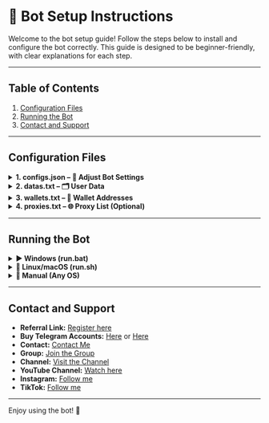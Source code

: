 # 🚀 Bot Setup Instructions

Welcome to the bot setup guide! Follow the steps below to install and configure the bot correctly. This guide is designed to be beginner-friendly, with clear explanations for each step.

---

## Table of Contents

1. [Configuration Files](#configuration-files)
2. [Running the Bot](#running-the-bot)
3. [Contact and Support](#contact-and-support)

---

## Configuration Files

<details>
<summary><strong>1. configs.json – 📜 Adjust Bot Settings</strong></summary>

```json
{
  "timeToRestartAllAccounts": 300,
  "howManyAccountsRunInOneTime": 100,
  "skipInvalidProxy": false,
  "delayEachAccount": [1, 1],
  "retryOnErrorAccount": 5,
  "doTasks": true
}
````

* **Fields Explained:**

  * `timeToRestartAllAccounts`: Time (in seconds) to restart all accounts.
  * `howManyAccountsRunInOneTime`: Number of accounts to run simultaneously.
  * `skipInvalidProxy`: Skip invalid proxies if `true`.
  * `delayEachAccount`: Random delay range (in seconds) between accounts.
  * `retryOnErrorAccount`: Number of login error retries per account.
  * `doTasks`: Enable task completion.

</details>

<details>
<summary><strong>2. datas.txt – 🗂️ User Data</strong></summary>

Get it from [here](https://t.me/KeoAirDropFreeNee/1517)

```txt
ey...
ey...
ey...
```

*Note: Each row for each account.*

</details>

<details>
<summary><strong>3. wallets.txt – 💼 Wallet Addresses</strong></summary>

Wallets generator: [Link](https://github.com/MeoMunDep/Automatic-Ultimate-Create-Wallets-for-Airdrop)

```txt
abc...xyz
abc...xyz
abc...xyz
```

*Note: Wallet updates are currently not supported.*

</details>

<details>
<summary><strong>4. proxies.txt – 🌐 Proxy List (Optional)</strong></summary>

Get it from [Webshare](https://www.webshare.io/?referral_code=4l5kb3glsce7)

```txt
http://host:port
https://host:port
socks4://host:port
socks5://host:port
http://user:password@host:port
https://user:password@host:port
socks4://user:password@host:port
socks5://user:password@host:port
```

*Note: Each row for each account.*

</details>

---

## Running the Bot

<details>
<summary><strong>▶️ Windows (run.bat)</strong></summary>

1. Double click `run.bat`
   *Or open terminal and run:*

```bat
run.bat
```

</details>

<details>
<summary><strong>🐧 Linux/macOS (run.sh)</strong></summary>

1. Make it executable:

```bash
chmod +x run.sh
```

2. Run the script:

```bash
./run.sh
```

</details>

<details>
<summary><strong>🐍 Manual (Any OS)</strong></summary>

Run directly with Python:

```bash
python meomundep.py
```

*Use `python3` if needed.*

</details>

---

## Contact and Support

* **Referral Link:** [Register here](https://app.nodepay.ai/register?ref=xGz96WB6euTMrJT)
* **Buy Telegram Accounts:** [Here](https://t.me/KeoAirDropFreeNe/312/27801) or [Here](https://github.com/MeoMunDep/MeoMunDep)
* **Contact:** [Contact Me](https://t.me/MeoMunDep)
* **Group:** [Join the Group](https://t.me/KeoAirDropFreeNe)
* **Channel:** [Visit the Channel](https://t.me/KeoAirDropFreeNee)
* **YouTube Channel:** [Watch here](https://www.youtube.com/@keoairdropfreene)
* **Instagram:** [Follow me](https://www.instagram.com/meomundep)
* **TikTok:** [Follow me](https://www.tiktok.com/@meomundep)

---

Enjoy using the bot! 🚀

